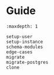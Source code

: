 # Guide

```{toctree}
:maxdepth: 1

setup-user
setup-instance
schema-modules
edge-cases
migrate
migrate-postgres
clone
```
